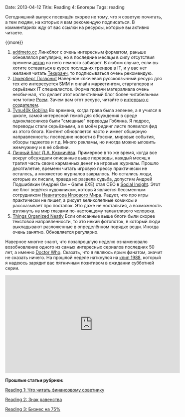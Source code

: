 Date: 2013-04-12
Title: Reading 4: Блогеры
Tags: reading

Сегодняшний выпуск посвящён скорее не тому, что я советую почитать, а тем людям, на которых я вам рекомендую подписаться. В комментариях жду от вас ссылки на ресурсы, которые вы активно читаете.

{{more}}

  1. [addmeto.cc](http://addmeto.cc) Линкблог с очень интересным форматом, раньше обновлялся регулярно, но в последние месяцы в силу отсутствия времени [автор](https://twitter.com/bobuk) на него немного забивает. В любом случае, если вы хотите оставаться в курсе последних трендов в IT, и у вас нет желания читать [Техкранч](http://techcrunch.com), то подписываться очень рекомендую.
  2. [Цукерберг Позвонит](http://www.siliconrus.com) Наверное ключевой русскоязычный ресурс для тех кто интересуется SMM и онлайн маркетингом, стартаперов и серьёзных IT специалистов. Форма подачи матералиала очень необычная, что делает этот коллективный блог более читабельным чем тотже [Роем](http://roem.ru). Зачем вам этот ресурс, читайте в [интервью с создателем](http://tjournal.ru/paper/peganov-unabomber-andrey).
  3.  [Tynu40k Goblina](http://oper.ru) Во времена, когда трава была зеленее, а я учился в школе, самой интересной темой для обсуждения в среде одноклассников были "смешные" переводы Гоблина. Я подрос, переводы стали серьёзными, а в моём ридинг листе появился фид из этого блога. Контент обновляется часто и имеет обширную направленность: последние новости в России, мировые события, обзоры гаджетов и т.д. Много рекламы, но иногда можно ыловить жемчужину и в её обилии.
  4. [Личный Блог Д.А. Кузмичёва](http://blog.dahr.ru). Примерное в то же время, когда все вокруг обсуждали описанные выше переводы, каждый месяц я тратил часть своих карманных денег на игровые журналы. Прошло десятилетие, времени читать игровую прессу практически не осталось, а множество журналов закрылось. Но остались люди, которые их писали, правда их развела судьба, допустим Андрей Подшибякин (Андрей Ом – Game.EXE) стал CEO в [Social Insight](http://social-insight.ru). Этот же блог ведётся художником, который является бессменным сотрудником [Навигатора Игрового Мира](http://nim.ru). Радует, что про игры практически не пишет, а рисует великолепные комиксы и рассказывает про постапок. Это даже не ностальгия, а возможность взглянуть на мир глазами по-настоящему талантливого человека.
  5. [Things Organized Neatly](http://thingsorganizedneatly.tumblr.com) Если описанные выше блоги были скорее текстовой направленности, то это некий фотопоток, в который люди выкладывают разложенные в определённом порядке вещи. Иногда очень занятно. Обновляется регулярно.
  
Наверное многие знают, что позапрошлую неделю ознаменовало возобновление одного из самых интересных сериалов последних 50 лет, а именно [Doctor Who](http://www.bbc.co.uk/programmes/b006q2x0). Сказать, что я являюсь ярым фанатом, значит не сказать ничего. На прошлой неделе наткнулся на [клип 1988](http://en.wikipedia.org/wiki/Doctorin'_the_Tardis), который я надеюсь зарядит вас пятничным позитивом в ожидании субботней серии.

<iframe width="560" height="315" src="http://www.youtube.com/embed/bdTELokKfCk?list=PLls1W-SjzeFPTgknTNGW9z8m9iqwBykeu" frameborder="0" allowfullscreen></iframe>

**Прошлые статьи рубрики:**

[Reading 1: Что читать финансовому советнику](http://blog.vonoiral.com/post/reading-1-)

[Reading 2: Знак равенства](http://blog.vonoiral.com/post/reading-2-)

[Reading 3: Бизнес на 75%](http://blog.vonoiral.com/post/reading-3-75) 